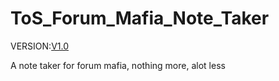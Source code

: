 ToS_Forum_Mafia_Note_Taker
==========================
VERSION:[V1.0][1]

A note taker for forum mafia, nothing more, alot less

[1]: https://github.com/Coolway99/ToS_Forum_Mafia_Note_Taker/releases/tag/V1.0
